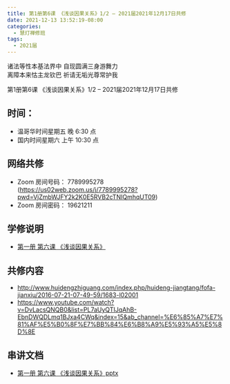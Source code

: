 ```yaml
---
title: 第1册第6课 《浅谈因果关系》1/2 – 2021届2021年12月17日共修
date: 2021-12-13 13:52:19-08:00
categories:
  - 慧灯禅修班
tags:
  - 2021届
---
```

诸法等性本基法界中 自现圆满三身游舞力  
离障本来怙主龙钦巴 祈请无垢光尊常护我  

第1册第6课 《浅谈因果关系》1/2 – 2021届2021年12月17日共修

## 时间：

* 温哥华时间星期五 晚 6:30 点
* 国内时间星期六 上午 10:30 点

## 网络共修

* Zoom 房间号码： 7789995278 (<https://us02web.zoom.us/j/7789995278?pwd=VjZmbWJFY2k2K0E5RVB2cTNIQmhqUT09>)
* Zoom 房间密码： 19621211

## 学修说明

- [第一册 第六课 《浅谈因果关系》](https://mp.weixin.qq.com/s?__biz=MzI2NTQ1NDcxNg==&mid=2247483725&idx=1&sn=b92cdd0f58c443178c1c823722d7b944&scene=19#wechat_redirect)


## 共修内容

- <http://www.huidengzhiguang.com/index.php/huideng-jiangtang/fofa-jianxiu/2016-07-21-07-49-59/1683-l02001>
- <https://www.youtube.com/watch?v=DvLacsQNQB0&list=PL7aUyQTIJqAhB-EbnDWQDLmq1BJxa4CWq&index=15&ab_channel=%E6%85%A7%E7%81%AF%E5%B0%8F%E7%BB%84%E6%B8%A9%E5%93%A5%E5%8D%8E>

## 串讲文档

- [第一册 第六课 《浅谈因果关系》pptx](https://hdvblob.blob.core.windows.net/hdv/f/up/2020%E6%85%A7%E7%81%AF%E7%A6%85%E4%BF%AE%E7%8F%AD%E7%AC%AC%E5%8D%81%E4%B8%89%E5%A0%82%E8%AF%BE.pptx)
